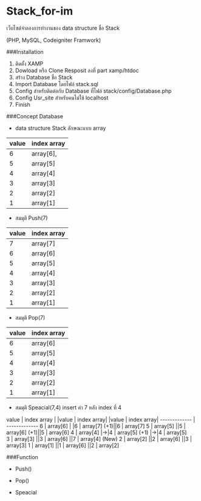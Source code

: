 # Stack_for-im
เว็บไซต์จำลองการทำงานของ data structure ชื่อ Stack

(PHP, MySQL, Codeigniter Framwork)

###Installation

1. ติดตั้ง XAMP 
2. Dowload หรือ Clone Resposit ลงที่ part  xamp/htdoc 
3. สร้าง Database ชื่อ Stack 
4. Import Database โดยไฟล์ stack.sql 
5. Config สำหรับติดต่อกับ Database ที่ไฟล์ stack/config/Database.php
6. Config Usr_site สำหรับคนไม่ใช้ localhost
7. Finish

###Concept Database

- data structure Stack ลักษณะแบบ array

value  | index array
------------- | -------------
6  | array[6],|<---- top
5  | array[5] 
4  | array[4] 
3  | array[3] 
2  | array[2] 
1  | array[1] 

- สมมุติ Push(7)

value  | index array
------------- | -------------
7 | array[7]|<---- top
6  | array[6]
5  | array[5] 
4  | array[4] 
3  | array[3] 
2  | array[2] 
1  | array[1] 

- สมมุติ Pop(7)

value  | index array
------------- | -------------
6  | array[6]
5  | array[5] 
4  | array[4] 
3  | array[3] 
2  | array[2] 
1  | array[1] 

- สมมุติ Speacial(7,4) insert ค่า 7 หลัง index ที่ 4 


value  | index array  | |value  | index array|  |value  | index array| 
------------- | -------------
6  | array[6] | |6  | array[7] (+1)||6  | array[7]
5  | array[5] ||5  | array[6] (+1)||5  | array[6]
4  | array[4] |->|4  | array[5] (+1) |->|4  | array[5]  
3  | array[3] ||3  | array[6] ||7  | array[4] (New)
2  | array[2] ||2  | array[6] ||3  | array[3] 
1  | array[1] ||1  | array[6] ||2  | array[2]


###Function
- Push()

- Pop()

- Speacial

